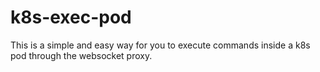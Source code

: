 # k8s-exec-pod
This is a simple and easy way for you to execute commands inside a k8s pod through the websocket proxy.
